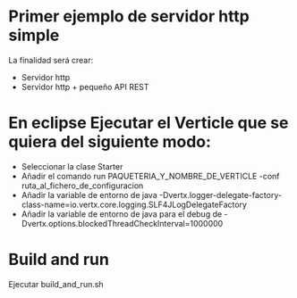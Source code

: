 # Primer ejemplo de servidor http simple 

La finalidad será crear:

- Servidor http
- Servidor http + pequeño API REST

# En eclipse Ejecutar el Verticle que se quiera del siguiente modo:

 - Seleccionar la clase Starter
 - Añadir el comando run PAQUETERIA_Y_NOMBRE_DE_VERTICLE -conf ruta_al_fichero_de_configuracion
 - Añadir la variable de entorno de java  -Dvertx.logger-delegate-factory-class-name=io.vertx.core.logging.SLF4JLogDelegateFactory
 - Añadir la variable de entorno de java para el debug de -Dvertx.options.blockedThreadCheckInterval=1000000 

# Build and run 

Ejecutar build_and_run.sh
